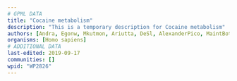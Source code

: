 ```yaml
---
# GPML DATA
title: "Cocaine metabolism"
description: "This is a temporary description for Cocaine metabolism"
authors: [Andra, Egonw, Mkutmon, Ariutta, DeSl, AlexanderPico, MaintBot]
organisms: [Homo sapiens]
# ADDITIONAL DATA
last-edited: 2019-09-17
communities: []
wpid: "WP2826"
---
```

